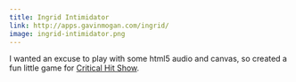 ```yaml
---
title: Ingrid Intimidator
link: http://apps.gavinmogan.com/ingrid/
image: ingrid-intimidator.png
---
```

I wanted an excuse to play with some html5 audio and canvas, so created a fun little game for [Critical Hit Show](http://www.criticalhitshow.com/).

